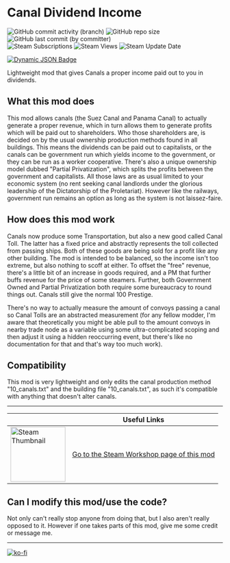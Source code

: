 # Canal Dividend Income
 ![GitHub commit activity (branch)](https://img.shields.io/github/commit-activity/t/araxiel/Vic3-Canal-Dividend-Income) ![GitHub repo size](https://img.shields.io/github/repo-size/araxiel/Dead_Money-Vicky3_Fallout) ![GitHub last commit (by committer)](https://img.shields.io/github/last-commit/araxiel/Vic3-Canal-Dividend-Income) <br>
![Steam Subscriptions](https://img.shields.io/steam/subscriptions/2942007769?logo=steam) ![Steam Views](https://img.shields.io/steam/views/2942007769?logo=steam) ![Steam Update Date](https://img.shields.io/steam/update-date/2942007769?logo=steam)
<br>

[![Dynamic JSON Badge](https://img.shields.io/badge/dynamic/json?url=https%3A%2F%2Fraw.githubusercontent.com%2FAraxiel%2FVic3-Canal-Dividend-Income%2Fdevelopment%2FCanal%2520Dividends%2520Income%2F.metadata%2Fmetadata.json&query=%24.supported_game_version&label=Supported%20Vic3%20Version&color=orange)](https://vic3.paradoxwikis.com/Patches)  <br>

Lightweight mod that gives Canals a proper income paid out to you in dividends.<br>

## What this mod does
This mod allows canals (the Suez Canal and Panama Canal) to actually generate a proper revenue, which in turn allows them to generate profits which will be paid out to shareholders. Who those shareholders are, is decided on by the usual ownership production methods found in all buildings. This means the dividends can be paid out to capitalists, or the canals can be government run which yields income to the government, or they can be run as a worker cooperative. There's also a unique ownership model dubbed "Partial Privatization", which splits the profits between the government and capitalists. All those laws are as usual limited to your economic system (no rent seeking canal landlords under the glorious leadership of the Dictatorship of the Proletariat). However like the railways, government run remains an option as long as the system is not laissez-faire.

## How does this mod work
Canals now produce some Transportation, but also a new good called Canal Toll. The latter has a fixed price and abstractly represents the toll collected from passing ships. Both of these goods are being sold for a profit like any other building. The mod is intended to be balanced, so the income isn't too extreme, but also nothing to scoff at either. To offset the "free" revenue, there's a little bit of an increase in goods required, and a PM that further buffs revenue for the price of some steamers. Further, both Government Owned and Partial Privatization both require some bureaucracy to round things out. Canals still give the normal 100 Prestige.

There's no way to actually measure the amount of convoys passing a canal so Canal Tolls are an abstracted measurement (for any fellow modder, I'm aware that theoretically you might be able pull to the amount convoys in nearby trade node as a variable using some ultra-complicated scoping and then adjust it using a hidden reoccurring event, but there's like no documentation for that and that's way too much work).

## Compatibility
This mod is very lightweight and only edits the canal production method "10_canals.txt" and the building file "10_canals.txt", as such it's compatible with anything that doesn't alter canals.

---

&ensp; | Useful Links
------------ | -------------
[<img src="https://i.imgur.com/STnEC0Y.gif" alt="Steam Thumbnail" width="128"/>][1] | [Go to the Steam Workshop page of this mod][1]

## Can I modify this mod/use the code?
Not only can't really stop anyone from doing that, but I also aren't really opposed to it. However if one takes parts of this mod, give me some credit or message me.

---
[![ko-fi](https://i.imgur.com/oq8l7M4.png)](https://ko-fi.com/V7V5JAG7A)


[1]:https://steamcommunity.com/sharedfiles/filedetails/?id=2942007769